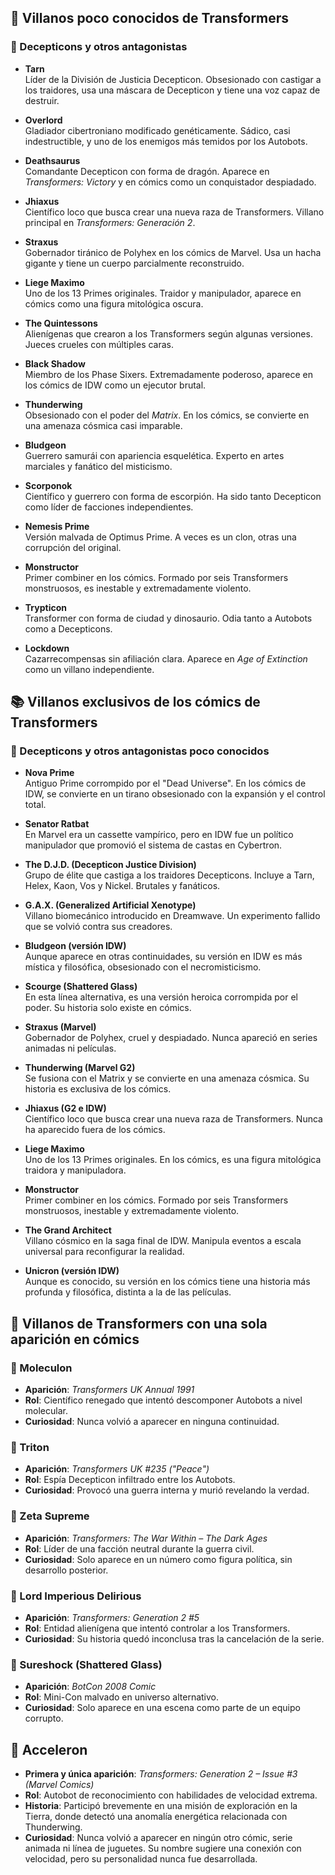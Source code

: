 ## 🤖 Villanos poco conocidos de Transformers

### 🦾 Decepticons y otros antagonistas

- **Tarn**  
  Líder de la División de Justicia Decepticon. Obsesionado con castigar a los traidores, usa una máscara de Decepticon y tiene una voz capaz de destruir.

- **Overlord**  
  Gladiador cibertroniano modificado genéticamente. Sádico, casi indestructible, y uno de los enemigos más temidos por los Autobots.

- **Deathsaurus**  
  Comandante Decepticon con forma de dragón. Aparece en *Transformers: Victory* y en cómics como un conquistador despiadado.

- **Jhiaxus**  
  Científico loco que busca crear una nueva raza de Transformers. Villano principal en *Transformers: Generación 2*.

- **Straxus**  
  Gobernador tiránico de Polyhex en los cómics de Marvel. Usa un hacha gigante y tiene un cuerpo parcialmente reconstruido.

- **Liege Maximo**  
  Uno de los 13 Primes originales. Traidor y manipulador, aparece en cómics como una figura mitológica oscura.

- **The Quintessons**  
  Alienígenas que crearon a los Transformers según algunas versiones. Jueces crueles con múltiples caras.

- **Black Shadow**  
  Miembro de los Phase Sixers. Extremadamente poderoso, aparece en los cómics de IDW como un ejecutor brutal.

- **Thunderwing**  
  Obsesionado con el poder del *Matrix*. En los cómics, se convierte en una amenaza cósmica casi imparable.

- **Bludgeon**  
  Guerrero samurái con apariencia esquelética. Experto en artes marciales y fanático del misticismo.

- **Scorponok**  
  Científico y guerrero con forma de escorpión. Ha sido tanto Decepticon como líder de facciones independientes.

- **Nemesis Prime**  
  Versión malvada de Optimus Prime. A veces es un clon, otras una corrupción del original.

- **Monstructor**  
  Primer combiner en los cómics. Formado por seis Transformers monstruosos, es inestable y extremadamente violento.

- **Trypticon**  
  Transformer con forma de ciudad y dinosaurio. Odia tanto a Autobots como a Decepticons.

- **Lockdown**  
  Cazarrecompensas sin afiliación clara. Aparece en *Age of Extinction* como un villano independiente.

## 📚 Villanos exclusivos de los cómics de Transformers

### 🦾 Decepticons y otros antagonistas poco conocidos

- **Nova Prime**  
  Antiguo Prime corrompido por el "Dead Universe". En los cómics de IDW, se convierte en un tirano obsesionado con la expansión y el control total.

- **Senator Ratbat**  
  En Marvel era un cassette vampírico, pero en IDW fue un político manipulador que promovió el sistema de castas en Cybertron.

- **The D.J.D. (Decepticon Justice Division)**  
  Grupo de élite que castiga a los traidores Decepticons. Incluye a Tarn, Helex, Kaon, Vos y Nickel. Brutales y fanáticos.

- **G.A.X. (Generalized Artificial Xenotype)**  
  Villano biomecánico introducido en Dreamwave. Un experimento fallido que se volvió contra sus creadores.

- **Bludgeon (versión IDW)**  
  Aunque aparece en otras continuidades, su versión en IDW es más mística y filosófica, obsesionado con el necromisticismo.

- **Scourge (Shattered Glass)**  
  En esta línea alternativa, es una versión heroica corrompida por el poder. Su historia solo existe en cómics.

- **Straxus (Marvel)**  
  Gobernador de Polyhex, cruel y despiadado. Nunca apareció en series animadas ni películas.

- **Thunderwing (Marvel G2)**  
  Se fusiona con el Matrix y se convierte en una amenaza cósmica. Su historia es exclusiva de los cómics.

- **Jhiaxus (G2 e IDW)**  
  Científico loco que busca crear una nueva raza de Transformers. Nunca ha aparecido fuera de los cómics.

- **Liege Maximo**  
  Uno de los 13 Primes originales. En los cómics, es una figura mitológica traidora y manipuladora.

- **Monstructor**  
  Primer combiner en los cómics. Formado por seis Transformers monstruosos, inestable y extremadamente violento.

- **The Grand Architect**  
  Villano cósmico en la saga final de IDW. Manipula eventos a escala universal para reconfigurar la realidad.

- **Unicron (versión IDW)**  
  Aunque es conocido, su versión en los cómics tiene una historia más profunda y filosófica, distinta a la de las películas.

## 🧠 Villanos de Transformers con una sola aparición en cómics

### 🔹 Moleculon
- **Aparición**: *Transformers UK Annual 1991*
- **Rol**: Científico renegado que intentó descomponer Autobots a nivel molecular.
- **Curiosidad**: Nunca volvió a aparecer en ninguna continuidad.

### 🔹 Triton
- **Aparición**: *Transformers UK #235 ("Peace")*
- **Rol**: Espía Decepticon infiltrado entre los Autobots.
- **Curiosidad**: Provocó una guerra interna y murió revelando la verdad.

### 🔹 Zeta Supreme
- **Aparición**: *Transformers: The War Within – The Dark Ages*
- **Rol**: Líder de una facción neutral durante la guerra civil.
- **Curiosidad**: Solo aparece en un número como figura política, sin desarrollo posterior.

### 🔹 Lord Imperious Delirious
- **Aparición**: *Transformers: Generation 2 #5*
- **Rol**: Entidad alienígena que intentó controlar a los Transformers.
- **Curiosidad**: Su historia quedó inconclusa tras la cancelación de la serie.

### 🔹 Sureshock (Shattered Glass)
- **Aparición**: *BotCon 2008 Comic*
- **Rol**: Mini-Con malvado en universo alternativo.
- **Curiosidad**: Solo aparece en una escena como parte de un equipo corrupto.

## 🔹 Acceleron

- **Primera y única aparición**: *Transformers: Generation 2 – Issue #3 (Marvel Comics)*
- **Rol**: Autobot de reconocimiento con habilidades de velocidad extrema.
- **Historia**: Participó brevemente en una misión de exploración en la Tierra, donde detectó una anomalía energética relacionada con Thunderwing.
- **Curiosidad**: Nunca volvió a aparecer en ningún otro cómic, serie animada ni línea de juguetes. Su nombre sugiere una conexión con velocidad, pero su personalidad nunca fue desarrollada.
